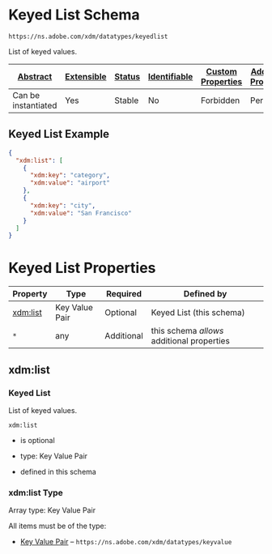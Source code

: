 
# Keyed List Schema

```
https://ns.adobe.com/xdm/datatypes/keyedlist
```

List of keyed values.

| [Abstract](../../abstract.md) | [Extensible](../../extensions.md) | [Status](../../status.md) | [Identifiable](../../id.md) | [Custom Properties](../../extensions.md) | [Additional Properties](../../extensions.md) | Defined In |
|-------------------------------|-----------------------------------|---------------------------|-----------------------------|------------------------------------------|----------------------------------------------|------------|
| Can be instantiated | Yes | Stable | No | Forbidden | Permitted | [datatypes/keyedlist.schema.json](datatypes/keyedlist.schema.json) |

## Keyed List Example
```json
{
  "xdm:list": [
    {
      "xdm:key": "category",
      "xdm:value": "airport"
    },
    {
      "xdm:key": "city",
      "xdm:value": "San Francisco"
    }
  ]
}
```

# Keyed List Properties

| Property | Type | Required | Defined by |
|----------|------|----------|------------|
| [xdm:list](#xdmlist) | Key Value Pair | Optional | Keyed List (this schema) |
| `*` | any | Additional | this schema *allows* additional properties |

## xdm:list
### Keyed List

List of keyed values.

`xdm:list`
* is optional
* type: Key Value Pair

* defined in this schema

### xdm:list Type


Array type: Key Value Pair

All items must be of the type:
* [Key Value Pair](keyvalue.schema.md) – `https://ns.adobe.com/xdm/datatypes/keyvalue`







